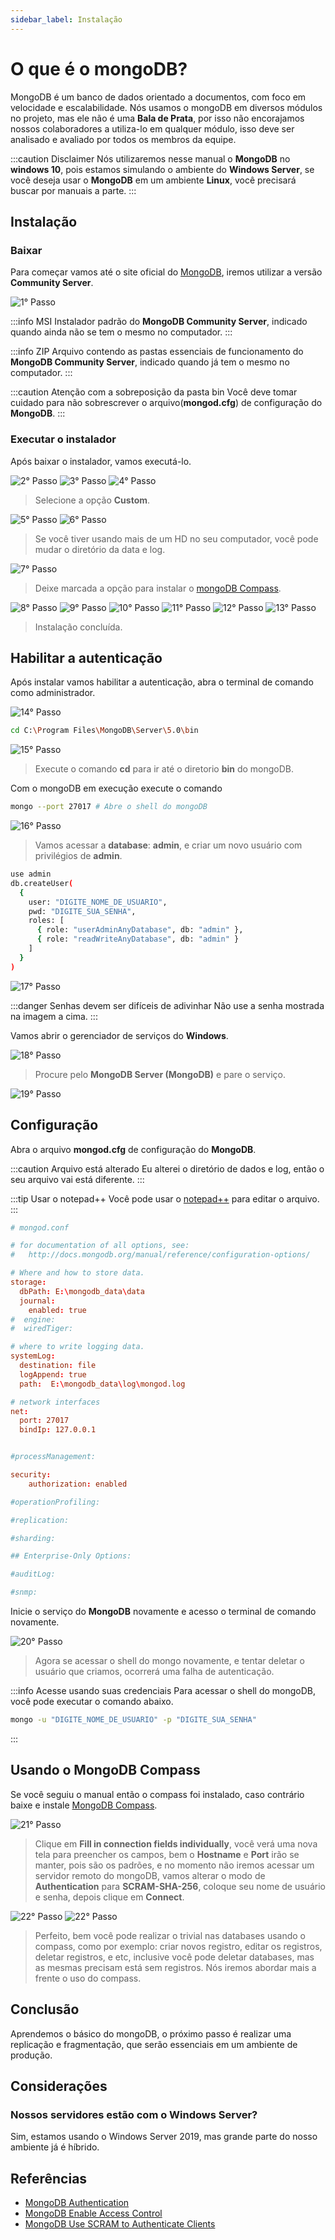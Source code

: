 ```yaml
---
sidebar_label: Instalação
---
```


# O que é o mongoDB?

MongoDB é um banco de dados orientado a documentos, com foco em velocidade e escalabilidade. Nós usamos o mongoDB em diversos módulos no projeto, mas ele não é uma **Bala de Prata**, por isso não encorajamos nossos colaboradores a utiliza-lo em qualquer módulo, isso deve ser analisado e avaliado por todos os membros da equipe.

:::caution Disclaimer
Nós utilizaremos nesse manual o **MongoDB** no **windows 10**, pois estamos simulando o ambiente do **Windows Server**, se você deseja usar o **MongoDB** em um ambiente **Linux**, você precisará buscar por manuais a parte.
:::

## Instalação

### Baixar

Para começar vamos até o site oficial do [MongoDB](https://www.mongodb.com/try/download/community), iremos utilizar a versão **Community Server**.

![1° Passo](https://i.imgur.com/aWEVuiK.png)

:::info MSI
Instalador padrão do **MongoDB Community Server**, indicado quando ainda não se tem o mesmo no computador.
:::

:::info ZIP
Arquivo contendo as pastas essenciais de funcionamento do **MongoDB Community Server**, indicado quando já tem o mesmo no computador.
:::

:::caution Atenção com a sobreposição da pasta bin
Você deve tomar cuidado para não sobrescrever o arquivo(**mongod.cfg**) de configuração do **MongoDB**.
:::

### Executar o instalador

Após baixar o instalador, vamos executá-lo.

![2° Passo](https://i.imgur.com/0fUP6y3.png)
![3° Passo](https://i.imgur.com/c50ctKZ.png)
![4° Passo](https://i.imgur.com/glFo4tU.png)

> Selecione a opção **Custom**.

![5° Passo](https://i.imgur.com/xd974H4.png)
![6° Passo](https://i.imgur.com/sfftAiO.png)

> Se você tiver usando mais de um HD no seu computador, você pode mudar o diretório da data e log.

![7° Passo](https://i.imgur.com/cjgelKL.png)

> Deixe marcada a opção para instalar o [mongoDB Compass](https://www.mongodb.com/try/download/compass).

![8° Passo](https://i.imgur.com/pTfTtzh.png)
![9° Passo](https://i.imgur.com/YfiDJB5.png)
![10° Passo](https://i.imgur.com/SlHHC17.png)
![11° Passo](https://i.imgur.com/Q3FFFep.png)
![12° Passo](https://i.imgur.com/I9LuDnt.png)
![13° Passo](https://i.imgur.com/qVedkDQ.png)

> Instalação concluída.

## Habilitar a autenticação

Após instalar vamos habilitar a autenticação, abra o terminal de comando como administrador.

![14° Passo](https://i.imgur.com/qKycs4j.png)

```bash title="Terminal de Comando"
cd C:\Program Files\MongoDB\Server\5.0\bin
```

![15° Passo](https://i.imgur.com/AIi8CYs.png)

> Execute o comando **cd** para ir até o diretorio **bin** do mongoDB.

Com o mongoDB em execução execute o comando

```bash title="Terminal de Comando"
mongo --port 27017 # Abre o shell do mongoDB
```

![16° Passo](https://i.imgur.com/fzBinde.png)

> Vamos acessar a **database**: **admin**, e criar um novo usuário com privilégios de **admin**.

```bash title="Terminal de Comando"
use admin
db.createUser(
  {
    user: "DIGITE_NOME_DE_USUARIO",
    pwd: "DIGITE_SUA_SENHA",
    roles: [
      { role: "userAdminAnyDatabase", db: "admin" },
      { role: "readWriteAnyDatabase", db: "admin" }
    ]
  }
)
```

![17° Passo](https://i.imgur.com/QTWwthg.png)

:::danger Senhas devem ser difíceis de adivinhar
Não use a senha mostrada na imagem a cima.
:::

Vamos abrir o gerenciador de serviços do **Windows**.

![18° Passo](https://i.imgur.com/MMQCAIs.png)

> Procure pelo **MongoDB Server (MongoDB)** e pare o serviço.

![19° Passo](https://i.imgur.com/BFEQ8Hi.png)

## Configuração

Abra o arquivo **mongod.cfg** de configuração do **MongoDB**.

:::caution Arquivo está alterado
Eu alterei o diretório de dados e log, então o seu arquivo vai está diferente.
:::

:::tip Usar o notepad++
Você pode usar o [notepad++](https://notepad-plus-plus.org/download/) para editar o arquivo.
:::

```conf {28-29} title="/bin/mongod.cfg"
# mongod.conf

# for documentation of all options, see:
#   http://docs.mongodb.org/manual/reference/configuration-options/

# Where and how to store data.
storage:
  dbPath: E:\mongodb_data\data
  journal:
    enabled: true
#  engine:
#  wiredTiger:

# where to write logging data.
systemLog:
  destination: file
  logAppend: true
  path:  E:\mongodb_data\log\mongod.log

# network interfaces
net:
  port: 27017
  bindIp: 127.0.0.1


#processManagement:

security:
    authorization: enabled

#operationProfiling:

#replication:

#sharding:

## Enterprise-Only Options:

#auditLog:

#snmp:
```
Inicie o serviço do **MongoDB** novamente e acesso o terminal de comando novamente.

![20° Passo](https://i.imgur.com/gHAdgE5.png)

> Agora se acessar o shell do mongo novamente, e tentar deletar o usuário que criamos, ocorrerá uma falha de autenticação.

:::info Acesse usando suas credenciais
Para acessar o shell do mongoDB, você pode executar o comando abaixo.
```bash title="Terminal de Comando"
mongo -u "DIGITE_NOME_DE_USUARIO" -p "DIGITE_SUA_SENHA"
```
:::

## Usando o MongoDB Compass

Se você seguiu o manual então o compass foi instalado, caso contrário baixe e instale [MongoDB Compass](https://www.mongodb.com/try/download/compass).

![21° Passo](https://i.imgur.com/h3x6e9H.png)

> Clique em **Fill in connection fields individually**, você verá uma nova tela para preencher os campos, bem o **Hostname** e **Port** irão se manter, pois são os padrões, e no momento não iremos acessar um servidor remoto do mongoDB, vamos alterar o modo de **Authentication** para **SCRAM-SHA-256**, coloque seu nome de usuário e senha, depois clique em **Connect**.

![22° Passo](https://i.imgur.com/Uh6l8LR.png)
![22° Passo](https://i.imgur.com/czbYsbf.png)

> Perfeito, bem você pode realizar o trivial nas databases usando o compass, como por exemplo: criar novos registro, editar os registros, deletar registros, e etc, inclusive você pode deletar databases, mas as mesmas precisam está sem registros. Nós iremos abordar mais a frente o uso do compass.

## Conclusão

Aprendemos o básico do mongoDB, o próximo passo é realizar uma replicação e fragmentação, que serão essenciais em um ambiente de produção.

## Considerações

### Nossos servidores estão com o Windows Server?

Sim, estamos usando o Windows Server 2019, mas grande parte do nosso ambiente já é híbrido.

## Referências

- [MongoDB Authentication](https://docs.mongodb.com/manual/core/authentication/)
- [MongoDB Enable Access Control](https://docs.mongodb.com/manual/tutorial/enable-authentication/#std-label-enable-access-control)
- [MongoDB Use SCRAM to Authenticate Clients](https://docs.mongodb.com/manual/tutorial/configure-scram-client-authentication/)